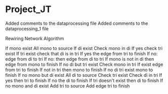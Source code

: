 # Project_JT

Added comments to the dataprocessing file
Added comments to the dataprocessing_1 file



Rewiring Network Algorithm

If mono exist
  All mono to source
  If di exist
Check mono in di
If yes check tri exist
If tri exist check that di is in tri 
If yes the edge from tri to finish
If no: edge from di to tri
If no: then edge from di to tri
If mono is not in di then edge from mono to finish
If no di but tri exist
Check mono in tri
If exist edge from tri to finish
If not in tri then mono to finish
If no di tri exist
mono to finish
If no mono but di exist
All di to source
Check tri exist
Check di in tri
If yes then tri to finish
If no the di to finish
If tri doesn't exist then di to finish
If no mono and di exist
Add tri to source
Add edge tri to finish
